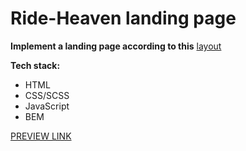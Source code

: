 # Ride-Heaven landing page

**Implement a landing page according to this** [layout](https://www.figma.com/file/NZQAIydtHo5QkINyGLHNcq/BIKE-New-Version?node-id=0%3A1)

**Tech stack:**
 - HTML
 - CSS/SCSS
 - JavaScript
 - BEM

[PREVIEW LINK](https://illia-kots.github.io/ride-heaven/)
